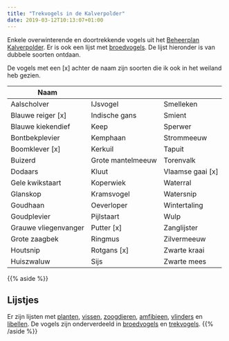 ```yaml
---
title: "Trekvogels in de Kalverpolder"
date: 2019-03-12T10:13:07+01:00
---
```


Enkele overwinterende en doortrekkende vogels uit het [Beheerplan Kalverpolder](https://www.vogelwachtzaanstreek.nl/werkgroepen/docs/beheerplan_kalverpolder.pdf).
Er is ook een lijst met [broedvogels](/blog/broedvogels-in-de-kalverpolder/). De lijst hieronder is van dubbele soorten ontdaan.

De vogels met een [x] achter de naam zijn soorten die ik ook in het weiland heb gezien.


<!--more-->

Naam    |      |  &nbsp;
--------|------|------
Aalscholver  | IJsvogel | Smelleken
Blauwe reiger [x] | Indische gans | Smient
Blauwe kiekendief | Keep | Sperwer 
Bontbekplevier | Kemphaan | Strommeeuw 
Boomklever [x] | Kerkuil | Tapuit 
Buizerd | Grote mantelmeeuw | Torenvalk 
Dodaars | Kluut | Vlaamse gaai [x]
Gele kwikstaart | Koperwiek | Waterral 
Glanskop | Kramsvogel | Watersnip 
Goudhaan | Oeverloper | Wintertaling 
Goudplevier | Pijlstaart | Wulp 
Grauwe vliegenvanger | Putter [x] | Zanglijster 
Grote zaagbek | Ringmus | Zilvermeeuw 
Houtsnip | Rotgans [x] | Zwarte kraai 
Huiszwaluw | Sijs | Zwarte mees 

{{% aside %}}
## Lijstjes
Er zijn lijsten met [planten](/blog/planten-in-de-kalverpolder/), [vissen](/blog/vissen-in-de-kalverpolder/), 
[zoogdieren](/blog/zoogdieren-in-de-kalverpolder/), [amfibieen](/blog/amfibieen-in-de-kalverpolder/), 
[vlinders](/blog/vlinders-in-de-kalverpolder/) en [libellen](/blog/libellen-in-de-kalverpolder/). 
De vogels zijn onderverdeeld in [broedvogels](/blog/broedvogels-in-de-kalverpolder/) en [trekvogels](/blog/trekvogels-in-de-kalverpolder/).
{{% /aside %}}